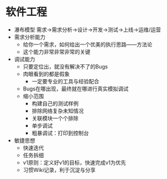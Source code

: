 # 软件工程

* 瀑布模型
	需求->需求分析->设计->开发->测试->上线->运维/运营
* 需求分析能力
	* 给你一个需求，如何给出一个优美的执行思路——方法论
	* 这个能力非常非常非常的关键
* 调试能力
	* 只要定位出，就没有解决不了的Bugs
	* 肉眼看到的都是假象
		* 一定要专业的工具与经验配合
	* Bugs在哪出现，最终就在哪进行真实模拟调试
	* 缩小范围
		* 构建自己的测试样例
		* 排除网络复杂未知情况
		* 关联模块一个个排除
		* 单步调试
		* 粗暴调试：打印到控制台
* 敏捷思想
	* 快速迭代
	* 任务拆细
	* v1原则：定义好v1的目标，快速完成v1为优先
	* 习惯Wiki记录，利于沉淀与分享